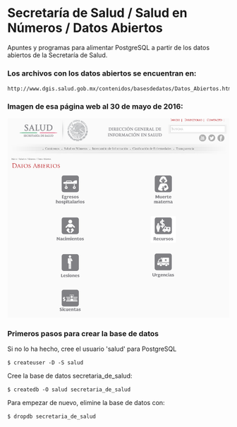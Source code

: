 
# Secretaría de Salud / Salud en Números / Datos Abiertos

Apuntes y programas para alimentar PostgreSQL a partir de los datos abiertos de la Secretaría de Salud.

### Los archivos con los datos abiertos se encuentran en:

    http://www.dgis.salud.gob.mx/contenidos/basesdedatos/Datos_Abiertos.html

### Imagen de esa página web al 30 de mayo de 2016:

![Screenshot](imagenes/screenshot-datos-abiertos.png)

### Primeros pasos para crear la base de datos

Si no lo ha hecho, cree el usuario 'salud' para PostgreSQL

    $ createuser -D -S salud

Cree la base de datos secretaria_de_salud:

    $ createdb -O salud secretaria_de_salud

Para empezar de nuevo, elimine la base de datos con:

    $ dropdb secretaria_de_salud
